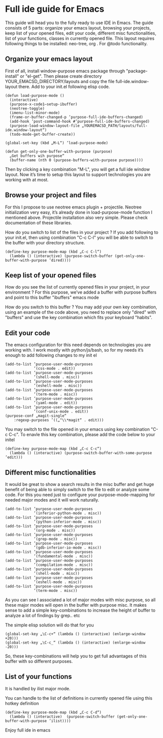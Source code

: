 # Full ide guide for Emacs

<p>
This guide will head you to the fully ready to use IDE in Emacs. The guide consists of 5 parts: organize your emacs layout, browsing your projects, keep list of your opened files, edit your code, different misc functionalities, list of your functions, classes in currently opened file. This layout requires following things to be installed: neo-tree, org . For @todo functionality.
</p>

## Organize your emacs layout

First of all, install window-purpose emacs package through "package-install" or "el-get". Then please create directory YOUR_EMACSD_DIRECTORY/layouts and copy the file full-ide.window-layout there. Add to your init.el following elisp code.

```elisp
(defun load-purpose-mode ()
  (interactive)
  (purpose-x-code1–setup-ibuffer)
  (neotree-toggle)
  (imenu-list-minor-mode)
  (frame-or-buffer-changed-p ’purpose-full-ide-buffers-changed)
  (add-hook ’post-command-hook #’purpose-full-ide-buffers-changed)
  (purpose-load-window-layout-file „YOUREMACSD_PATH/layouts/full-ide.window-layout“)
  (todo-mode-get-buffer-create))

(global-set-key (kbd „M-L“) ’load-purpose-mode)

(defun get-only-one-buffer-with-purpose (purpose)
  „Get buffers wih purpose“
  (buffer-name (nth 0 (purpose-buffers-with-purpose purpose))))
```

Then by clicking a key combination "M-L", you will get a full ide window layout. Now it’s time to setup this layout to support technologies you are working with at most.

## Browse your project and files

For this I propose to use neotree emacs plugin + projectile. Neotree initialization very easy, it’s already done in load-purpose-mode function I mentioned above. Projectile installation also very simple. Please check documentation of these libraries.

How do you switch to list of the files in your project ?
If you add following to your init.el, then using combination "C-c C-l" you will be able to switch to the buffer with your directory structure.

```elisp
(define-key purpose-mode-map (kbd „C-c C-l“)
  (lambda () (interactive) (purpose-switch-buffer (get-only-one-buffer-with-purpose ’dired))))

```

## Keep list of your opened files

How do you see the list of currently opened files in your project, in your environment ? For this purpose, we’ve added a buffer with purpose buffers and point to this buffer "ibuffers" emacs mode

How do you switch to this buffer ? You may add your own key combination, using an example of the code above, you need to replace only "dired" with "buffers" and use the key combination which fits your keyboard "habits".

## Edit your code

The emacs configuration for this need depends on technologies you are working with. I work mostly with python/js/bash, so for my needs it’s enough to add following changes to my init el

```elisp
(add-to-list ’purpose-user-mode-purposes
             ’(css-mode . edit))
(add-to-list ’purpose-user-mode-purposes
             ’(shell-mode . misc))
(add-to-list ’purpose-user-mode-purposes
             ’(eshell-mode . misc))
(add-to-list ’purpose-user-mode-purposes
             ’(term-mode . misc))
(add-to-list ’purpose-user-mode-purposes
             ’(yaml-mode . edit))
(add-to-list ’purpose-user-mode-purposes
             ’(conf-unix-mode . edit))
(purpose-conf „magit-single“
    :regexp-purposes ’((„^\\*magit“ . edit)))

```

You may switch to the file opened in your emacs using key combination "C-c C-c". To enavle this key combination, please add the code below to your initel

```elisp
(define-key purpose-mode-map (kbd „C-c C-c“)
  (lambda () (interactive) (purpose-switch-buffer-with-some-purpose ’edit)))

```


## Different misc functionalities

It would be great to show a search results in the misc buffer and get huge benefit of being able to simply switch to the file to edit or analyze some code. For this you need just to configure your purpose-mode-mapping for needed major modes and it will work naturally.

```elisp
(add-to-list ’purpose-user-mode-purposes
             ’(inferior-python-mode . misc))
(add-to-list ’purpose-user-mode-purposes
             ’(python-inferior-mode . misc))
(add-to-list ’purpose-user-mode-purposes
             ’(org-mode . misc))
(add-to-list ’purpose-user-mode-purposes
             ’(grep-mode . misc))
(add-to-list ’purpose-user-mode-purposes
             ’(gdb-inferior-io-mode . misc))
(add-to-list ’purpose-user-mode-purposes
             ’(fundamental-mode . misc))
(add-to-list ’purpose-user-mode-purposes
             ’(compilation-mode . misc))
(add-to-list ’purpose-user-mode-purposes
             ’(shell-mode . misc))
(add-to-list ’purpose-user-mode-purposes
             ’(eshell-mode . misc))
(add-to-list ’purpose-user-mode-purposes
             ’(term-mode . misc))

```

As you can see I associated a lot of major modes with misc purpose, so all these major modes will open in the buffer with purpose misc.
It makes sense to add a simple key-combinations to increase the height of buffer to analyze a lot of findings by grep.. etc

The simple elisp solution will do that for you

```elisp
(global-set-key „\C-c+“ (lambda () (interactive) (enlarge-window +20)))
(global-set-key „\C-c_“ (lambda () (interactive) (enlarge-window -20)))

```

So, these key-combinations will help you to get full advantages of this buffer with so different purposes.

## List of your functions

It is handled by ilist major mode.

You can handle to the list of definitions in currently opened file using this hotkey definition

```elisp
(define-key purpose-mode-map (kbd „C-c C-d“)
  (lambda () (interactive)  (purpose-switch-buffer (get-only-one-buffer-with-purpose ’ilist))))

```

Enjoy full ide in emacs
